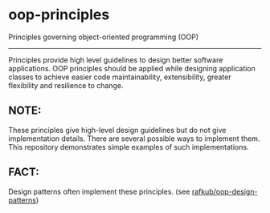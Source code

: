 # oop-principles
Principles governing object-oriented programming (OOP)

---

Principles provide high level guidelines to design better software applications.
OOP principles should be applied while designing application classes to achieve easier code maintainability, 
extensibility, greater flexibility and resilience to change.

## NOTE:

These principles give high-level design guidelines but do not give implementation details. 
There are several possible ways to implement them.
This repository demonstrates simple examples of such implementations.

## FACT:

Design patterns often implement these principles.
(see [rafkub/oop-design-patterns](https://github.com/rafkub/oop-design-patterns))
